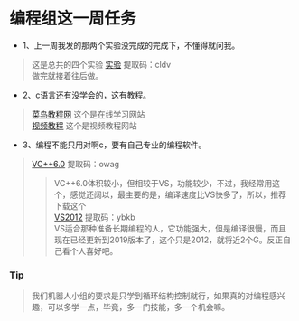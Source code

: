 编程组这一周任务
===
* 1、上一周我发的那两个实验没完成的完成下，不懂得就问我。
>这是总共的四个实验  [实验](https://pan.baidu.com/s/1NOLBZOEHeho2Wxbrlaelnw "点击下载")  提取码：cldv <br>
做完就接着往后做。
* 2、c语言还有没学会的，这有教程。
>[菜鸟教程网](https://www.runoob.com/cprogramming/c-tutorial.html "点击进入") 这个是在线学习网站<br>
>[视频教程](https://study.163.com/course/introduction/1003030021.htm "点击进入") 这个是视频教程网站
* 3、编程不能只用对啊c，要有自己专业的编程软件。
>[VC++6.0](https://pan.baidu.com/s/1g6EgGTSESSQQgGcqkKNSJQ "点击进入") 提取码：owag <br>
>>VC++6.0体积较小，但相较于VS，功能较少，不过，我经常用这个，感觉还阔以，最主要的是，编译速度比VS快多了，所以，推荐下载这个<br>
>[VS2012](https://pan.baidu.com/s/1_x-6ZFiXkHer9Tljnkx8Qg "点击进入") 提取码：ybkb <br>
>>VS适合那种准备长期编程的人，它功能强大，但是编译很慢，而且现在已经更新到2019版本了，这个只是2012，就将近2个G。反正自己看个人喜好吧。
### Tip
>我们机器人小组的要求是只学到循环结构控制就行，如果真的对编程感兴趣，可以多学一点，毕竟，多一门技能，多一个机会嘛。
